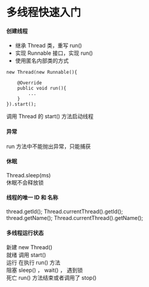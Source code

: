 # 多线程快速入门  

#### 创建线程 

- 继承 Thread 类，重写 run()  
- 实现 Runnable 接口，实现 run()  
- 使用匿名内部类的方式  
```
new Thread(new Runnable(){

    @Override
    public void run(){
        ...
    }
}).start();
```

调用 Thread 的 start() 方法启动线程  

#### 异常 
run 方法中不能抛出异常，只能捕获  

#### 休眠 
Thread.sleep(ms)  
休眠不会释放锁  

#### 线程的唯一 ID 和 名称  
thread.getId(); Thread.currentThread().getId();    
thread.getName(); Thread.currentThread().getName();  

#### 多线程运行状态  
新建 new Thread()  
就绪 调用 start()  
运行 在执行 run() 方法  
阻塞 sleep() ， wait() ， 遇到锁  
死亡 run() 方法结束或者调用了 stop()    



